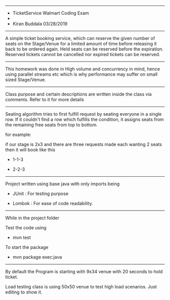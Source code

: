 **********************************
*  TicketService Walmart Coding Exam
*
*  Kiran Buddala 03/28/2019
**********************************

A simple ticket booking service, which can reserve the given number of seats on the Stage/Venue for 
a limited amount of time before releasing it back to be ordered again. Held seats can be reserved 
before the expiration. Reserved tickets cannot be cancelled nor expired tickets can be reserved.

************************************
This homework was done in High volume and concurrency in mind, hence using parallel streams etc which
is why performance may suffer on small sized Stage/Venue.

**********************************

Class purpose and certain descriptions are written inside the class via comments.
Refer to it for more details
**********************************
Seating algorithm tries to first fulfill request by seating everyone in a single row. If it couldn't find
a row which fulfills the condition, it assigns seats from the remaining free seats from top to bottom.

for example:

if our stage is 2x3 and there are three requests made each wanting 2 seats then it will book like this

- 1-1-3

- 2-2-3 

**********************************
Project written using base java with only imports being

- JUnit : For testing purpose

- Lombok : For ease of code readability.

*************
While in the project folder

Test the code using

- mvn test

To start the package

- mvn package exec:java

****************
By default the Program is starting with 9x34 venue with 20 seconds to hold
ticket. 

Load testing class is using 50x50 venue to test high load scenarios.
Just editing to show it.
